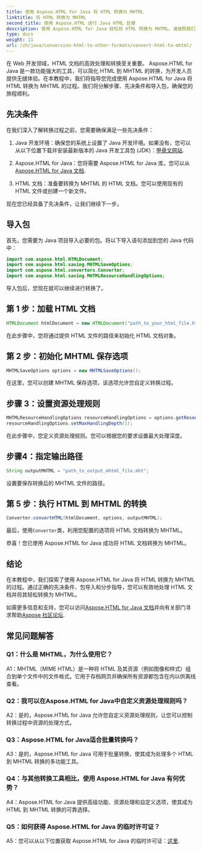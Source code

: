 ```yaml
---
title: 使用 Aspose.HTML for Java 将 HTML 转换为 MHTML
linktitle: 将 HTML 转换为 MHTML
second_title: 使用 Aspose.HTML 进行 Java HTML 处理
description: 使用 Aspose.HTML for Java 轻松将 HTML 转换为 MHTML。请按照我们的分步指南进行高效的 HTML 到 MHTML 转换。
type: docs
weight: 11
url: /zh/java/conversion-html-to-other-formats/convert-html-to-mhtml/
---
```

在 Web 开发领域，HTML 文档的高效处理和转换至关重要。 Aspose.HTML for Java 是一款功能强大的工具，可以简化 HTML 到 MHTML 的转换，为开发人员提供无缝体验。在本教程中，我们将指导您完成使用 Aspose.HTML for Java 将 HTML 转换为 MHTML 的过程。我们将分解步骤、先决条件和导入包，确保您的旅程顺利。

## 先决条件

在我们深入了解转换过程之前，您需要确保满足一些先决条件：

1. Java 开发环境：确保您的系统上设置了 Java 开发环境。如果没有，您可以从以下位置下载并安装最新版本的 Java 开发工具包 (JDK)：[甲骨文网站](https://www.oracle.com/java/technologies/javase-downloads.html).

2. Aspose.HTML for Java：您将需要 Aspose.HTML for Java 库。您可以从[Aspose.HTML for Java 文档](https://reference.aspose.com/html/java/).

3. HTML 文档：准备要转换为 MHTML 的 HTML 文档。您可以使用现有的 HTML 文件或创建一个新文件。

现在您已经具备了先决条件，让我们继续下一步。

## 导入包

首先，您需要为 Java 项目导入必要的包。将以下导入语句添加到您的 Java 代码中：

```java
import com.aspose.html.HTMLDocument;
import com.aspose.html.saving.MHTMLSaveOptions;
import com.aspose.html.converters.Converter;
import com.aspose.html.saving.MHTMLResourceHandlingOptions;
```

导入包后，您现在就可以继续进行转换了。

## 第 1 步：加载 HTML 文档

```java
HTMLDocument htmlDocument = new HTMLDocument("path_to_your_html_file.html");
```

在此步骤中，您将通过提供 HTML 文件的路径来初始化 HTML 文档对象。

## 第 2 步：初始化 MHTML 保存选项

```java
MHTMLSaveOptions options = new MHTMLSaveOptions();
```

在这里，您可以创建 MHTML 保存选项，该选项允许您自定义转换过程。

## 步骤 3：设置资源处理规则

```java
MHTMLResourceHandlingOptions resourceHandlingOptions = options.getResourceHandlingOptions();
resourceHandlingOptions.setMaxHandlingDepth(1);
```

在此步骤中，您定义资源处理规则。您可以根据您的要求设置最大处理深度。

## 步骤4：指定输出路径

```java
String outputMHTML = "path_to_output_mhtml_file.mht";
```

设置要保存转换后的 MHTML 文件的路径。

## 第 5 步：执行 HTML 到 MHTML 的转换

```java
Converter.convertHTML(htmlDocument, options, outputMHTML);
```

最后，使用`Converter`类，利用您配置的选项将 HTML 文档转换为 MHTML。

恭喜！您已使用 Aspose.HTML for Java 成功将 HTML 文档转换为 MHTML。

## 结论

在本教程中，我们探索了使用 Aspose.HTML for Java 将 HTML 转换为 MHTML 的过程。通过正确的先决条件、包导入和分步指导，您可以有效地处理 HTML 文档并将其轻松转换为 MHTML。

如需更多信息和支持，您可以访问[Aspose.HTML for Java 文档](https://reference.aspose.com/html/java/)并向有关部门寻求帮助[Aspose 社区论坛](https://forum.aspose.com/).

## 常见问题解答

### Q1：什么是 MHTML，为什么使用它？

A1：MHTML（MIME HTML）是一种将 HTML 及其资源（例如图像和样式）组合到单个文件中的文件格式。它用于存档网页并确保所有资源都包含在内以供离线查看。

### Q2：我可以在Aspose.HTML for Java中自定义资源处理规则吗？

A2：是的，Aspose.HTML for Java 允许您自定义资源处理规则，让您可以控制转换过程中资源的处理方式。

### Q3：Aspose.HTML for Java适合批量转换吗？

A3：是的，Aspose.HTML for Java 可用于批量转换，使其成为处理多个 HTML 到 MHTML 转换的多功能工具。

### Q4：与其他转换工具相比，使用 Aspose.HTML for Java 有何优势？

A4：Aspose.HTML for Java 提供高级功能、资源处理和自定义选项，使其成为 HTML 到 MHTML 转换的可靠选择。

### Q5：如何获得 Aspose.HTML for Java 的临时许可证？

A5：您可以从以下位置获取 Aspose.HTML for Java 的临时许可证：[这里](https://purchase.aspose.com/temporary-license/).